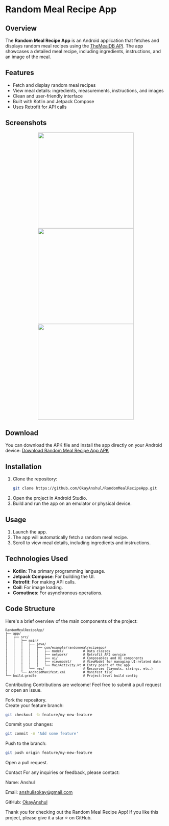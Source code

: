 # Random Meal Recipe App

## Overview
The **Random Meal Recipe App** is an Android application that fetches and displays random meal recipes using the [TheMealDB API](https://www.themealdb.com/api.php). The app showcases a detailed meal recipe, including ingredients, instructions, and an image of the meal.

## Features
- Fetch and display random meal recipes
- View meal details: ingredients, measurements, instructions, and images
- Clean and user-friendly interface
- Built with Kotlin and Jetpack Compose
- Uses Retrofit for API calls

## Screenshots
<p align="center">
  <img src="https://github.com/OkayAnshul/RandomMealRecipeApp/assets/174731765/7e594cbc-2c41-42e5-9ade-b13274933993" width="300">
  <img src="https://github.com/OkayAnshul/RandomMealRecipeApp/assets/174731765/e5659655-f750-4b80-b706-b59699a4c9b0" width="300">
  <img src="https://github.com/OkayAnshul/RandomMealRecipeApp/assets/174731765/e8b6c592-2184-4b1b-93c2-3273ccdab2ee" width="300">
</p>

## Download
You can download the APK file and install the app directly on your Android device:
[Download Random Meal Recipe App APK](https://github.com/OkayAnshul/RandomMealRecipeApp/releases/download/v1.0/RandomMealRecipeApp.apk)


## Installation
1. Clone the repository:
    ```bash
    git clone https://github.com/OkayAnshul/RandomMealRecipeApp.git
    ```
2. Open the project in Android Studio.
3. Build and run the app on an emulator or physical device.

## Usage
1. Launch the app.
2. The app will automatically fetch a random meal recipe.
3. Scroll to view meal details, including ingredients and instructions.

## Technologies Used
- **Kotlin**: The primary programming language.
- **Jetpack Compose**: For building the UI.
- **Retrofit**: For making API calls.
- **Coil**: For image loading.
- **Coroutines**: For asynchronous operations.

## Code Structure
Here's a brief overview of the main components of the project:

<div style="font-size: 0.85em;">
  
```plaintext
RandomMealRecipeApp/
├── app/
│   ├── src/
│   │   ├── main/
│   │   │   ├── java/
│   │   │   │   ├── com/example/randommealrecipeapp/
│   │   │   │   │   ├── model/          # Data classes
│   │   │   │   │   ├── network/        # Retrofit API service
│   │   │   │   │   ├── ui/             # Composables and UI components
│   │   │   │   │   ├── viewmodel/      # ViewModel for managing UI-related data
│   │   │   │   │   └── MainActivity.kt # Entry point of the app
│   │   │   └── res/                    # Resources (layouts, strings, etc.)
│   │   └── AndroidManifest.xml         # Manifest file
└── build.gradle                        # Project-level build config
 ```
</div>

Contributing
Contributions are welcome! Feel free to submit a pull request or open an issue.

Fork the repository.      
Create your feature branch:
```bash
git checkout -b feature/my-new-feature
```
Commit your changes:
```bash
git commit -m 'Add some feature'
```
Push to the branch:
```bash
git push origin feature/my-new-feature
```
Open a pull request.

Contact
For any inquiries or feedback, please contact:

Name: Anshul

Email: anshulisokay@gmail.com

GitHub: [OkayAnshul](https://github.com/OkayAnshul)

Thank you for checking out the Random Meal Recipe App! If you like this project, please give it a star ⭐️ on GitHub.
